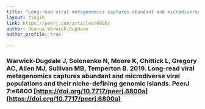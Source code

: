 ```yaml
---
title: "Long-read viral metagenomics captures abundant and microdiverse viral populations and their niche-defining genomic islands"
layout: single
link: https://peerj.com/articles/6800/
author: Joanna Warwick-Dugdale
author_profile: true

---
```


### Warwick-Dugdale J, Solonenko N, Moore K, Chittick L, Gregory AC, Allen MJ, Sullivan MB, Temperton B. 2019. Long-read viral metagenomics captures abundant and microdiverse viral populations and their niche-defining genomic islands. PeerJ 7:e6800 [https://doi.org/10.7717/peerj.6800a](https://doi.org/10.7717/peerj.6800a)
